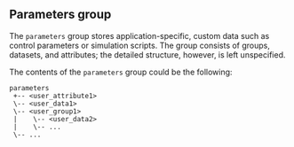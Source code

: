 Parameters group
----------------

The `parameters` group stores application-specific, custom data such as control
parameters or simulation scripts. The group consists of groups, datasets, and
attributes; the detailed structure, however, is left unspecified.

The contents of the `parameters` group could be the following:

    parameters
     +-- <user_attribute1>
     \-- <user_data1>
     \-- <user_group1>
     |    \-- <user_data2>
     |    \-- ...
     \-- ...